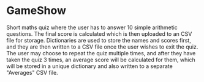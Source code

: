 # GameShow
Short maths quiz where the user has to answer 10 simple arithmetic questions. The final score is calculated which is then uploaded to an CSV file for storage. Dictionaries are used to store the names and scores first, and they are then written to a CSV file once the user wishes to exit the quiz. 
The user may choose to repeat the quiz multiple times, and after they have taken the quiz 3 times, an average score will be calculated for them, which will be stored in a unique dictionary and also written to a separate "Averages" CSV file.
